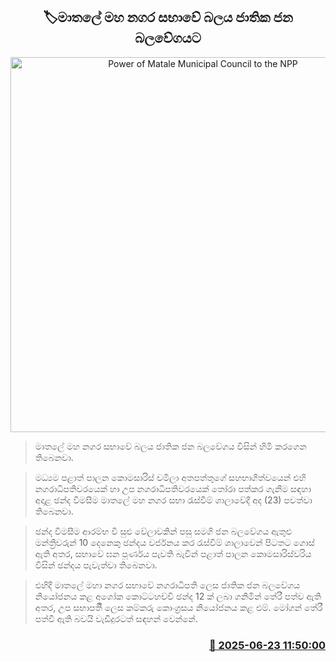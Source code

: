 <p align='center'><b><h2 align='center' title='Power of Matale Municipal Council to the NPP'>🏷මාතලේ මහ නගර සභාවේ බලය ජාතික ජන බලවේගයට‍</h2></b></p>
<p align='center'><img src='https://helakuru.sgp1.cdn.digitaloceanspaces.com/esana/images/lib/npp-399388.jpg' width='600' alt='Power of Matale Municipal Council to the NPP'></p>

> මාතලේ මහ නගර සභාවේ බලය ජාතික ජන බලවේගය විසින් හිමි කරගෙන තිබෙනවා.

> මධ්‍යම පළාත් පාලන කොමසාරිස් චමිලා අතපත්තුගේ සහභාගිත්වයෙන් එහි නගරාධිපතිවරයෙක් හා උප නගරාධිපතිවරයෙක් තෝරා පත්කර ගැනීම සඳහා අදාළ ඡන්ද විමසීම මාතලේ මහ නගර සභා රැස්වීම් ශාලාවේදී අද (23) පවත්වා තිබෙනවා.

> ඡන්ද විමසීම ආරම්භ වී සුළු වේලාවකින් පසු සමගි ජන බලවේගය ඇතුළු මන්ත්‍රීවරුන් 10 දෙනෙකු ඡන්දය වර්ජනය කර රැස්වීම් ශාලාවෙන් පිටතට ගොස් ඇති අතර, සභාවේ ඝන පූර්ණය පැවති බැවින් පළාත් පාලන කොමසාරිස්වරිය විසින් ඡන්දය පැවැත්වා තිබෙනවා.

> එහිදී මාතලේ මහා නගර සභාවේ නගරාධිපති ලෙස ජාතික ජන බලවේගය නියෝජනය කළ අශෝක කොට්ටහච්චි ඡන්ද 12 ක් ලබා ගනිමින් තේරී පත්ව ඇති අතර, උප සභාපතිි ලෙස කම්කරු කොංග්‍රසය නියෝජනය කළ එම්. මෝගන් තේරී පත්වී ඇති බවයි වැඩිදුරටත් සඳහන් වෙන්නේ. 



<h3 align='right'><a href='https://www.helakuru.lk/esana/p/111253/'>📅 2025-06-23 11:50:00</a></h3>
